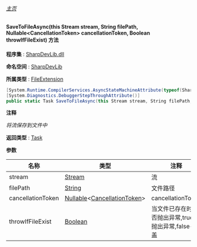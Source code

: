 ###### [主页](./Index.md "主页")

#### SaveToFileAsync(this Stream stream, String filePath, Nullable\<CancellationToken\> cancellationToken, Boolean throwIfFileExist) 方法

**程序集** : [SharpDevLib.dll](./SharpDevLib.assembly.md "SharpDevLib.dll")

**命名空间** : [SharpDevLib](./SharpDevLib.namespace.md "SharpDevLib")

**所属类型** : [FileExtension](./SharpDevLib.FileExtension.md "FileExtension")

``` csharp
[System.Runtime.CompilerServices.AsyncStateMachineAttribute(typeof(SharpDevLib.FileExtension+<SaveToFileAsync>d__11))]
[System.Diagnostics.DebuggerStepThroughAttribute()]
public static Task SaveToFileAsync(this Stream stream, String filePath, Nullable<CancellationToken> cancellationToken, Boolean throwIfFileExist)
```

**注释**

*将流保存到文件中*



**返回类型** : [Task](https://learn.microsoft.com/en-us/dotnet/api/system.threading.tasks.task "Task")


**参数**

|名称|类型|注释|
|---|---|---|
|stream|[Stream](https://learn.microsoft.com/en-us/dotnet/api/system.io.stream "Stream")|流|
|filePath|[String](https://learn.microsoft.com/en-us/dotnet/api/system.string "String")|文件路径|
|cancellationToken|[Nullable](https://learn.microsoft.com/en-us/dotnet/api/system.nullable-1 "Nullable")\<[CancellationToken](https://learn.microsoft.com/en-us/dotnet/api/system.threading.cancellationtoken "CancellationToken")\>|cancellationToken|
|throwIfFileExist|[Boolean](https://learn.microsoft.com/en-us/dotnet/api/system.boolean "Boolean")|当文件已存在时是否抛出异常,true-抛出异常,false-覆盖|


